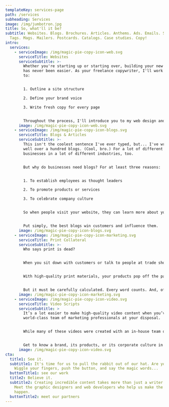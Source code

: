 ```yaml
---
templateKey: services-page
path: /services
subheading: Services
image: /img/jumbotron.jpg
title: So, what'll it be?
subtitle: Websites. Blogs. Brochures. Articles. Anthems. Ads. Emails. Slogans.
  Tags. Mags. Mailers. Postcards. Catalogs. Case studies. Copy!
intro:
  services:
    - serviceImage: /img/magic-pie-copy-icon-web.svg
      serviceTitle: Websites
      serviceSubtitle: >-
        Whether you're starting up or starting over, building your new website
        has never been easier. As your freelance copywriter, I'll work with you
        to: 


        1. Outline a site structure

        2. Define your brand voice

        3. Write fresh copy for every page


        Throughout the process, I'll introduce you to my web design and development partners. These guys—they're wizards. Together, we'll customize a website that invites, engages, and inspires your audience.
      image: /img/magic-pie-copy-icon-web.svg
    - serviceImage: /img/magic-pie-copy-icon-blogs.svg
      serviceTitle: Blogs & Articles
      serviceSubtitle: >-
        This isn't the coolest sentence I've ever typed, but... I've written
        well over a hundred blogs. (Cool, bro.) For a lot of different
        businesses in a lot of different industries, too. 


        But why do businesses need blogs? For at least three reasons:


        1. To establish employees as thought leaders

        2. To promote products or services

        3. To celebrate company culture


        So when people visit your website, they can learn more about your brand, and–more to the point–fall in love with it. 


        Put simply, the best blogs win customers and influence them.
      image: /img/magic-pie-copy-icon-blogs.svg
    - serviceImage: /img/magic-pie-copy-icon-marketing.svg
      serviceTitle: Print Collateral
      serviceSubtitle: >-
        Who says print is dead? 


        When you sit down with customers or talk to people at trade shows, you've got to leave something behind. Something memorable. Something to touch. To read. To experience. Same thing goes for your storefront, food truck, or pizza place. 


        With high-quality print materials, your products pop off the page. Your mission is undeniable. Your brand? It's unbeatable! With well-written, beautifully designed print collateral, you can attract, engage, and activate your audience. 


        But it must be carefully calculated. Every word counts. And, of course, it all starts with your copy.
      image: /img/magic-pie-copy-icon-marketing.svg
    - serviceImage: /img/magic-pie-copy-icon-video.svg
      serviceTitle: Video Scripts
      serviceSubtitle: >
        It’s a lot easier to make high-quality video content when you’ve got a
        world-class team of marketing professionals at your disposal.


        While many of these videos were created with an in-house team of talented creatives at a local startup, they reflect the Magic Pie craft of scriptwriting and voice-over work.


        Get to know a brand, its products, or its corporate culture in these videos produced by the brain trust at Magic Pie Copy.
      image: /img/magic-pie-copy-icon-video.svg
cta:
  title1: See it.
  subtitle1: It's time for us to pull the rabbit out of our hat. Are you ready?
    Wiggle your fingers, push the button, and say the magic words...
  buttonTitle1: see our work
  title2: Believe it.
  subtitle2: Creating incredible content takes more than just a writer’s touch.
    Meet the graphic designers and web developers who help us make the magic
    happen.
  buttonTitle2: meet our partners
---
```

